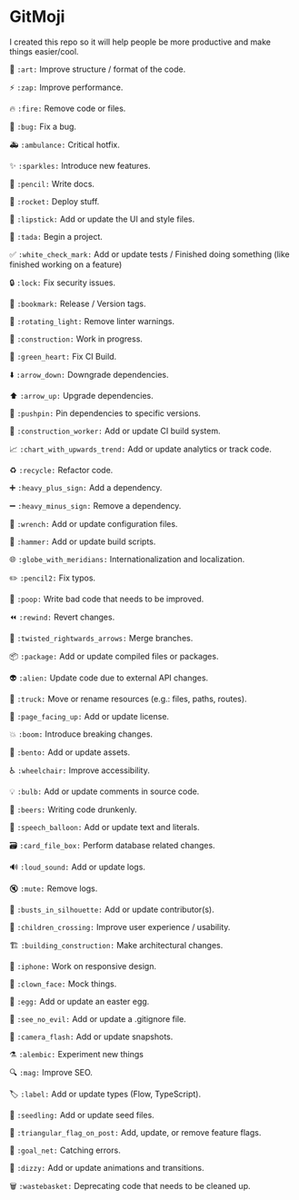 # GitMoji

I created this repo so it will help people be more productive and make things easier/cool. 

🎨
`:art:`
Improve structure / format of the code.

⚡️
`:zap:`
Improve performance.

🔥
`:fire:`
Remove code or files.

🐛
`:bug:`
Fix a bug.

🚑
`:ambulance:`
Critical hotfix.

✨
`:sparkles:`
Introduce new features.

📝
`:pencil:`
Write docs.

🚀
`:rocket:`
Deploy stuff.

💄
`:lipstick:`
Add or update the UI and style files.

🎉
`:tada:`
Begin a project.

✅
`:white_check_mark:`
Add or update tests / Finished doing something (like finished working on a feature)

🔒
`:lock:`
Fix security issues.

🔖
`:bookmark:`
Release / Version tags.

🚨
`:rotating_light:`
Remove linter warnings.

🚧
`:construction:`
Work in progress.

💚
`:green_heart:`
Fix CI Build.

⬇️
`:arrow_down:`
Downgrade dependencies.

⬆️
`:arrow_up:`
Upgrade dependencies.

📌
`:pushpin:`
Pin dependencies to specific versions.

👷
`:construction_worker:`
Add or update CI build system.

📈
`:chart_with_upwards_trend:`
Add or update analytics or track code.

♻️
`:recycle:`
Refactor code.

➕
`:heavy_plus_sign:`
Add a dependency.

➖
`:heavy_minus_sign:`
Remove a dependency.

🔧
`:wrench:`
Add or update configuration files.

🔨
`:hammer:`
Add or update build scripts.

🌐
`:globe_with_meridians:`
Internationalization and localization.

✏️
`:pencil2:`
Fix typos.

💩
`:poop:`
Write bad code that needs to be improved.

⏪
`:rewind:`
Revert changes.

🔀
`:twisted_rightwards_arrows:`
Merge branches.

📦
`:package:`
Add or update compiled files or packages.

👽
`:alien:`
Update code due to external API changes.

🚚
`:truck:`
Move or rename resources (e.g.: files, paths, routes).

📄
`:page_facing_up:`
Add or update license.

💥
`:boom:`
Introduce breaking changes.

🍱
`:bento:`
Add or update assets.

♿️
`:wheelchair:`
Improve accessibility.

💡
`:bulb:`
Add or update comments in source code.

🍻
`:beers:`
Writing code drunkenly.

💬
`:speech_balloon:`
Add or update text and literals.

🗃
`:card_file_box:`
Perform database related changes.

🔊
`:loud_sound:`
Add or update logs.

🔇
`:mute:`
Remove logs.

👥
`:busts_in_silhouette:`
Add or update contributor(s).

🚸
`:children_crossing:`
Improve user experience / usability.

🏗
`:building_construction:`
Make architectural changes.

📱
`:iphone:`
Work on responsive design.

🤡
`:clown_face:`
Mock things.

🥚
`:egg:`
Add or update an easter egg.

🙈
`:see_no_evil:`
Add or update a .gitignore file.

📸
`:camera_flash:`
Add or update snapshots.

⚗
`:alembic:`
Experiment new things

🔍
`:mag:`
Improve SEO.

🏷️
`:label:`
Add or update types (Flow, TypeScript).

🌱
`:seedling:`
Add or update seed files.

🚩
`:triangular_flag_on_post:`
Add, update, or remove feature flags.

🥅
`:goal_net:`
Catching errors.

💫
`:dizzy:`
Add or update animations and transitions.

🗑
`:wastebasket:`
Deprecating code that needs to be cleaned up.